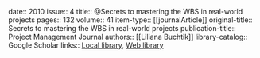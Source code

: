 date:: 2010
issue:: 4
title:: @Secrets to mastering the WBS in real-world projects
pages:: 132
volume:: 41
item-type:: [[journalArticle]]
original-title:: Secrets to mastering the WBS in real-world projects
publication-title:: Project Management Journal
authors:: [[Liliana Buchtik]]
library-catalog:: Google Scholar
links:: [Local library](zotero://select/library/items/IMBVXJ5A), [Web library](https://www.zotero.org/users/6520516/items/IMBVXJ5A)
